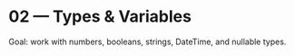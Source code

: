 # 02 — Types & Variables

Goal: work with numbers, booleans, strings, DateTime, and nullable types.
